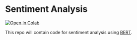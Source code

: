 # Sentiment Analysis

[![Open In Colab](https://colab.research.google.com/assets/colab-badge.svg)](https://colab.research.google.com/github/joel-n/blob/main/sentiment-analysis/BERT_sentiment_prediction.ipynb)

This repo will contain code for sentiment analysis using [BERT](https://github.com/google-research/bert).
